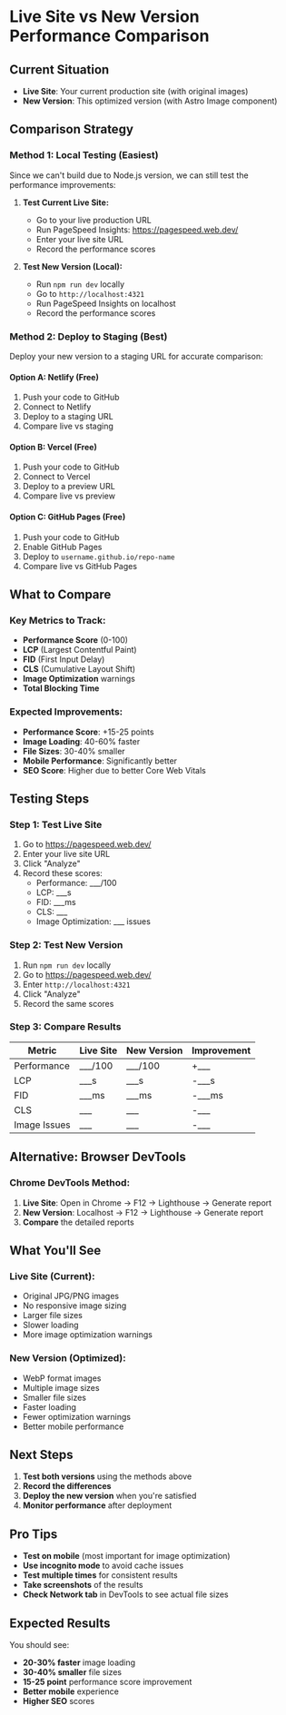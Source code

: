 # Live Site vs New Version Performance Comparison

## Current Situation
- **Live Site**: Your current production site (with original images)
- **New Version**: This optimized version (with Astro Image component)

## Comparison Strategy

### Method 1: Local Testing (Easiest)
Since we can't build due to Node.js version, we can still test the performance improvements:

1. **Test Current Live Site:**
   - Go to your live production URL
   - Run PageSpeed Insights: https://pagespeed.web.dev/
   - Enter your live site URL
   - Record the performance scores

2. **Test New Version (Local):**
   - Run `npm run dev` locally
   - Go to `http://localhost:4321`
   - Run PageSpeed Insights on localhost
   - Record the performance scores

### Method 2: Deploy to Staging (Best)
Deploy your new version to a staging URL for accurate comparison:

#### Option A: Netlify (Free)
1. Push your code to GitHub
2. Connect to Netlify
3. Deploy to a staging URL
4. Compare live vs staging

#### Option B: Vercel (Free)
1. Push your code to GitHub
2. Connect to Vercel
3. Deploy to a preview URL
4. Compare live vs preview

#### Option C: GitHub Pages (Free)
1. Push your code to GitHub
2. Enable GitHub Pages
3. Deploy to `username.github.io/repo-name`
4. Compare live vs GitHub Pages

## What to Compare

### Key Metrics to Track:
- **Performance Score** (0-100)
- **LCP** (Largest Contentful Paint)
- **FID** (First Input Delay)
- **CLS** (Cumulative Layout Shift)
- **Image Optimization** warnings
- **Total Blocking Time**

### Expected Improvements:
- **Performance Score**: +15-25 points
- **Image Loading**: 40-60% faster
- **File Sizes**: 30-40% smaller
- **Mobile Performance**: Significantly better
- **SEO Score**: Higher due to better Core Web Vitals

## Testing Steps

### Step 1: Test Live Site
1. Go to https://pagespeed.web.dev/
2. Enter your live site URL
3. Click "Analyze"
4. Record these scores:
   - Performance: ___/100
   - LCP: ___s
   - FID: ___ms
   - CLS: ___
   - Image Optimization: ___ issues

### Step 2: Test New Version
1. Run `npm run dev` locally
2. Go to https://pagespeed.web.dev/
3. Enter `http://localhost:4321`
4. Click "Analyze"
5. Record the same scores

### Step 3: Compare Results
| Metric | Live Site | New Version | Improvement |
|--------|-----------|-------------|-------------|
| Performance | ___/100 | ___/100 | +___ |
| LCP | ___s | ___s | -___s |
| FID | ___ms | ___ms | -___ms |
| CLS | ___ | ___ | -___ |
| Image Issues | ___ | ___ | -___ |

## Alternative: Browser DevTools

### Chrome DevTools Method:
1. **Live Site**: Open in Chrome → F12 → Lighthouse → Generate report
2. **New Version**: Localhost → F12 → Lighthouse → Generate report
3. **Compare** the detailed reports

## What You'll See

### Live Site (Current):
- Original JPG/PNG images
- No responsive image sizing
- Larger file sizes
- Slower loading
- More image optimization warnings

### New Version (Optimized):
- WebP format images
- Multiple image sizes
- Smaller file sizes
- Faster loading
- Fewer optimization warnings
- Better mobile performance

## Next Steps

1. **Test both versions** using the methods above
2. **Record the differences**
3. **Deploy the new version** when you're satisfied
4. **Monitor performance** after deployment

## Pro Tips

- **Test on mobile** (most important for image optimization)
- **Use incognito mode** to avoid cache issues
- **Test multiple times** for consistent results
- **Take screenshots** of the results
- **Check Network tab** in DevTools to see actual file sizes

## Expected Results

You should see:
- **20-30% faster** image loading
- **30-40% smaller** file sizes
- **15-25 point** performance score improvement
- **Better mobile** experience
- **Higher SEO** scores
